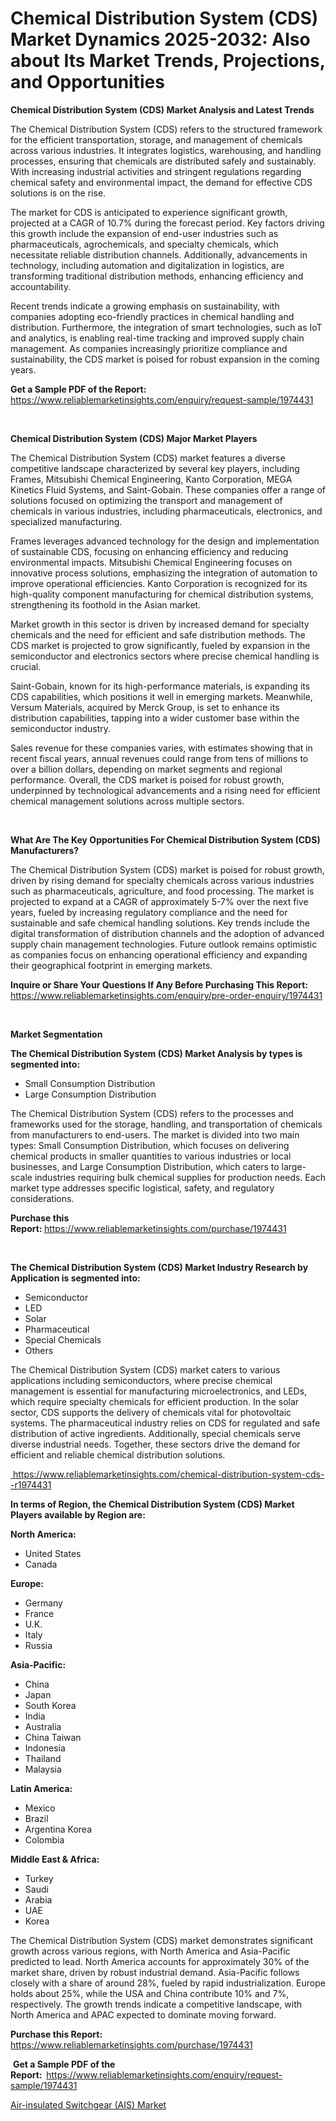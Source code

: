 <p><h1>Chemical Distribution System (CDS) Market Dynamics 2025-2032: Also about Its Market Trends, Projections, and Opportunities</h1></p><p><strong>Chemical Distribution System (CDS) Market Analysis and Latest Trends</strong></p>
<p><p>The Chemical Distribution System (CDS) refers to the structured framework for the efficient transportation, storage, and management of chemicals across various industries. It integrates logistics, warehousing, and handling processes, ensuring that chemicals are distributed safely and sustainably. With increasing industrial activities and stringent regulations regarding chemical safety and environmental impact, the demand for effective CDS solutions is on the rise.</p><p>The market for CDS is anticipated to experience significant growth, projected at a CAGR of 10.7% during the forecast period. Key factors driving this growth include the expansion of end-user industries such as pharmaceuticals, agrochemicals, and specialty chemicals, which necessitate reliable distribution channels. Additionally, advancements in technology, including automation and digitalization in logistics, are transforming traditional distribution methods, enhancing efficiency and accountability.</p><p>Recent trends indicate a growing emphasis on sustainability, with companies adopting eco-friendly practices in chemical handling and distribution. Furthermore, the integration of smart technologies, such as IoT and analytics, is enabling real-time tracking and improved supply chain management. As companies increasingly prioritize compliance and sustainability, the CDS market is poised for robust expansion in the coming years.</p></p>
<p><strong>Get a Sample PDF of the Report:&nbsp;</strong> <a href="https://www.reliablemarketinsights.com/enquiry/request-sample/1974431?utm_campaign=2444&utm_medium=2&utm_source=Github&utm_content=ia&utm_term=01032025&utm_id=chemical-distribution-system-cds">https://www.reliablemarketinsights.com/enquiry/request-sample/1974431</a></p>
<p>&nbsp;</p>
<p><strong>Chemical Distribution System (CDS) Major Market Players</strong></p>
<p><p>The Chemical Distribution System (CDS) market features a diverse competitive landscape characterized by several key players, including Frames, Mitsubishi Chemical Engineering, Kanto Corporation, MEGA Kinetics Fluid Systems, and Saint-Gobain. These companies offer a range of solutions focused on optimizing the transport and management of chemicals in various industries, including pharmaceuticals, electronics, and specialized manufacturing.</p><p>Frames leverages advanced technology for the design and implementation of sustainable CDS, focusing on enhancing efficiency and reducing environmental impacts. Mitsubishi Chemical Engineering focuses on innovative process solutions, emphasizing the integration of automation to improve operational efficiencies. Kanto Corporation is recognized for its high-quality component manufacturing for chemical distribution systems, strengthening its foothold in the Asian market.</p><p>Market growth in this sector is driven by increased demand for specialty chemicals and the need for efficient and safe distribution methods. The CDS market is projected to grow significantly, fueled by expansion in the semiconductor and electronics sectors where precise chemical handling is crucial.</p><p>Saint-Gobain, known for its high-performance materials, is expanding its CDS capabilities, which positions it well in emerging markets. Meanwhile, Versum Materials, acquired by Merck Group, is set to enhance its distribution capabilities, tapping into a wider customer base within the semiconductor industry.</p><p>Sales revenue for these companies varies, with estimates showing that in recent fiscal years, annual revenues could range from tens of millions to over a billion dollars, depending on market segments and regional performance. Overall, the CDS market is poised for robust growth, underpinned by technological advancements and a rising need for efficient chemical management solutions across multiple sectors.</p></p>
<p>&nbsp;</p>
<p><strong>What Are The Key Opportunities For Chemical Distribution System (CDS) Manufacturers?</strong></p>
<p><p>The Chemical Distribution System (CDS) market is poised for robust growth, driven by rising demand for specialty chemicals across various industries such as pharmaceuticals, agriculture, and food processing. The market is projected to expand at a CAGR of approximately 5-7% over the next five years, fueled by increasing regulatory compliance and the need for sustainable and safe chemical handling solutions. Key trends include the digital transformation of distribution channels and the adoption of advanced supply chain management technologies. Future outlook remains optimistic as companies focus on enhancing operational efficiency and expanding their geographical footprint in emerging markets.</p></p>
<p><strong>Inquire or Share Your Questions If Any Before Purchasing This Report:</strong> <a href="https://www.reliablemarketinsights.com/enquiry/pre-order-enquiry/1974431?utm_campaign=2444&utm_medium=2&utm_source=Github&utm_content=ia&utm_term=01032025&utm_id=chemical-distribution-system-cds">https://www.reliablemarketinsights.com/enquiry/pre-order-enquiry/1974431</a></p>
<p>&nbsp;</p>
<p><strong>Market Segmentation</strong></p>
<p><strong>The Chemical Distribution System (CDS) Market Analysis by types is segmented into:</strong></p>
<p><ul><li>Small Consumption Distribution</li><li>Large Consumption Distribution</li></ul></p>
<p><p>The Chemical Distribution System (CDS) refers to the processes and frameworks used for the storage, handling, and transportation of chemicals from manufacturers to end-users. The market is divided into two main types: Small Consumption Distribution, which focuses on delivering chemical products in smaller quantities to various industries or local businesses, and Large Consumption Distribution, which caters to large-scale industries requiring bulk chemical supplies for production needs. Each market type addresses specific logistical, safety, and regulatory considerations.</p></p>
<p><strong>Purchase this Report:&nbsp;</strong><a href="https://www.reliablemarketinsights.com/purchase/1974431?utm_campaign=2444&utm_medium=2&utm_source=Github&utm_content=ia&utm_term=01032025&utm_id=chemical-distribution-system-cds">https://www.reliablemarketinsights.com/purchase/1974431</a></p>
<p>&nbsp;</p>
<p><strong>The Chemical Distribution System (CDS) Market Industry Research by Application is segmented into:</strong></p>
<p><ul><li>Semiconductor</li><li>LED</li><li>Solar</li><li>Pharmaceutical</li><li>Special Chemicals</li><li>Others</li></ul></p>
<p><p>The Chemical Distribution System (CDS) market caters to various applications including semiconductors, where precise chemical management is essential for manufacturing microelectronics, and LEDs, which require specialty chemicals for efficient production. In the solar sector, CDS supports the delivery of chemicals vital for photovoltaic systems. The pharmaceutical industry relies on CDS for regulated and safe distribution of active ingredients. Additionally, special chemicals serve diverse industrial needs. Together, these sectors drive the demand for efficient and reliable chemical distribution solutions.</p></p>
<p><a href="https://www.reliablemarketinsights.com/chemical-distribution-system-cds--r1974431?utm_campaign=2444&utm_medium=2&utm_source=Github&utm_content=ia&utm_term=01032025&utm_id=chemical-distribution-system-cds">&nbsp;https://www.reliablemarketinsights.com/chemical-distribution-system-cds--r1974431</a></p>
<p><strong>In terms of Region, the Chemical Distribution System (CDS) Market Players available by Region are:</strong></p>
<p>
    <p> <strong> North America: </strong>
        <ul>
            <li>United States</li>
            <li>Canada</li>
        </ul>
        </p> 
    <p> <strong> Europe: </strong>
        <ul>
            <li>Germany</li>
            <li>France</li>
            <li>U.K.</li>
            <li>Italy</li>
            <li>Russia</li>
        </ul>
        </p> 
    <p> <strong> Asia-Pacific: </strong>
        <ul>
            <li>China</li>
            <li>Japan</li>
            <li>South Korea</li>
            <li>India</li>
            <li>Australia</li>
            <li>China Taiwan</li>
            <li>Indonesia</li>
            <li>Thailand</li>
            <li>Malaysia</li>
        </ul>
        </p> 
    <p> <strong> Latin America: </strong>
        <ul>
            <li>Mexico</li>
            <li>Brazil</li>
            <li>Argentina Korea</li>
            <li>Colombia</li>
        </ul>
        </p> 
    <p> <strong> Middle East & Africa: </strong>
        <ul>
            <li>Turkey</li>
            <li>Saudi</li>
            <li>Arabia</li>
            <li>UAE</li>
            <li>Korea</li>
        </ul>
    </p>
    </p>
<p><p>The Chemical Distribution System (CDS) market demonstrates significant growth across various regions, with North America and Asia-Pacific predicted to lead. North America accounts for approximately 30% of the market share, driven by robust industrial demand. Asia-Pacific follows closely with a share of around 28%, fueled by rapid industrialization. Europe holds about 25%, while the USA and China contribute 10% and 7%, respectively. The growth trends indicate a competitive landscape, with North America and APAC expected to dominate moving forward.</p></p>
<p><strong>Purchase this Report: </strong><a href="https://www.reliablemarketinsights.com/purchase/1974431?utm_campaign=2444&utm_medium=2&utm_source=Github&utm_content=ia&utm_term=01032025&utm_id=chemical-distribution-system-cds">https://www.reliablemarketinsights.com/purchase/1974431</a></p>
<p>&nbsp;<strong>Get a Sample PDF of the Report:&nbsp;&nbsp;</strong><a href="https://www.reliablemarketinsights.com/enquiry/request-sample/1974431?utm_campaign=2444&utm_medium=2&utm_source=Github&utm_content=ia&utm_term=01032025&utm_id=chemical-distribution-system-cds">https://www.reliablemarketinsights.com/enquiry/request-sample/1974431</a></p>
<p><strong></strong></p>
<p><p><a href="https://github.com/WashimHussain441/Market-Research-Report-List-1/blob/main/air-insulated-switchgear-ais-market.md?utm_campaign=2444&utm_medium=2&utm_source=Github&utm_content=ia&utm_term=01032025&utm_id=chemical-distribution-system-cds">Air-insulated Switchgear (AIS) Market</a></p></p>
